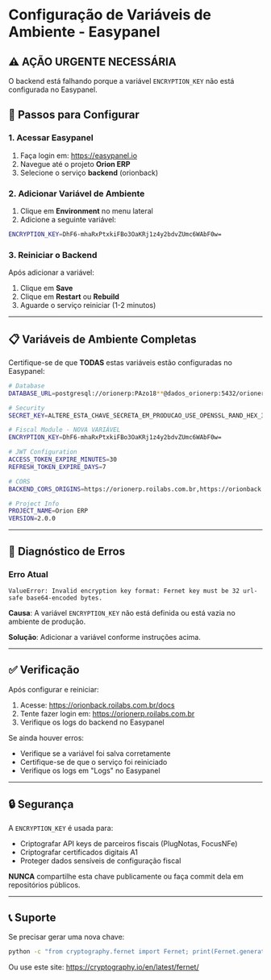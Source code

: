 # Configuração de Variáveis de Ambiente - Easypanel

## ⚠️ AÇÃO URGENTE NECESSÁRIA

O backend está falhando porque a variável `ENCRYPTION_KEY` não está configurada no Easypanel.

## 🔧 Passos para Configurar

### 1. Acessar Easypanel
1. Faça login em: https://easypanel.io
2. Navegue até o projeto **Orion ERP**
3. Selecione o serviço **backend** (orionback)

### 2. Adicionar Variável de Ambiente

1. Clique em **Environment** no menu lateral
2. Adicione a seguinte variável:

```bash
ENCRYPTION_KEY=DhF6-mhaRxPtxkiFBo3OaKRj1z4y2bdvZUmc6WAbF0w=
```

### 3. Reiniciar o Backend

Após adicionar a variável:
1. Clique em **Save**
2. Clique em **Restart** ou **Rebuild**
3. Aguarde o serviço reiniciar (1-2 minutos)

---

## 📋 Variáveis de Ambiente Completas

Certifique-se de que **TODAS** estas variáveis estão configuradas no Easypanel:

```bash
# Database
DATABASE_URL=postgresql://orionerp:PAzo18**@dados_orionerp:5432/orionerp?sslmode=disable

# Security
SECRET_KEY=ALTERE_ESTA_CHAVE_SECRETA_EM_PRODUCAO_USE_OPENSSL_RAND_HEX_32

# Fiscal Module - NOVA VARIÁVEL
ENCRYPTION_KEY=DhF6-mhaRxPtxkiFBo3OaKRj1z4y2bdvZUmc6WAbF0w=

# JWT Configuration
ACCESS_TOKEN_EXPIRE_MINUTES=30
REFRESH_TOKEN_EXPIRE_DAYS=7

# CORS
BACKEND_CORS_ORIGINS=https://orionerp.roilabs.com.br,https://orionback.roilabs.com.br,http://localhost:3000

# Project Info
PROJECT_NAME=Orion ERP
VERSION=2.0.0
```

---

## 🐛 Diagnóstico de Erros

### Erro Atual
```
ValueError: Invalid encryption key format: Fernet key must be 32 url-safe base64-encoded bytes.
```

**Causa**: A variável `ENCRYPTION_KEY` não está definida ou está vazia no ambiente de produção.

**Solução**: Adicionar a variável conforme instruções acima.

---

## ✅ Verificação

Após configurar e reiniciar:

1. Acesse: https://orionback.roilabs.com.br/docs
2. Tente fazer login em: https://orionerp.roilabs.com.br
3. Verifique os logs do backend no Easypanel

Se ainda houver erros:
- Verifique se a variável foi salva corretamente
- Certifique-se de que o serviço foi reiniciado
- Verifique os logs em "Logs" no Easypanel

---

## 🔒 Segurança

A `ENCRYPTION_KEY` é usada para:
- Criptografar API keys de parceiros fiscais (PlugNotas, FocusNFe)
- Criptografar certificados digitais A1
- Proteger dados sensíveis de configuração fiscal

**NUNCA** compartilhe esta chave publicamente ou faça commit dela em repositórios públicos.

---

## 📞 Suporte

Se precisar gerar uma nova chave:

```bash
python -c "from cryptography.fernet import Fernet; print(Fernet.generate_key().decode())"
```

Ou use este site: https://cryptography.io/en/latest/fernet/
